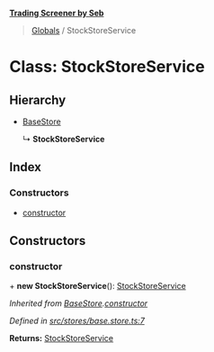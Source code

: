 **[Trading Screener by Seb](../README.md)**

> [Globals](../globals.md) / StockStoreService

# Class: StockStoreService

## Hierarchy

* [BaseStore](basestore.md)

  ↳ **StockStoreService**

## Index

### Constructors

* [constructor](stockstoreservice.md#constructor)

## Constructors

### constructor

\+ **new StockStoreService**(): [StockStoreService](stockstoreservice.md)

*Inherited from [BaseStore](basestore.md).[constructor](basestore.md#constructor)*

*Defined in [src/stores/base.store.ts:7](https://github.com/wiewiur667/TradingScreener/blob/196ff12/src/stores/base.store.ts#L7)*

**Returns:** [StockStoreService](stockstoreservice.md)
